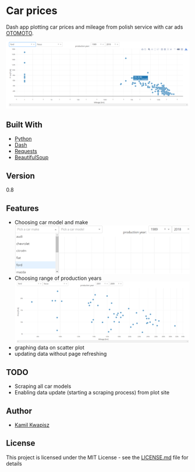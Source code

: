 # Car prices

Dash app plotting car prices and mileage from polish service with car ads [OTOMOTO](https://www.otomoto.pl/). 

![](img/car_prices.png)

## Built With

* [Python](https://www.python.org/)
* [Dash](https://dash.plot.ly/)
* [Requests](http://docs.python-requests.org/en/master/)
* [BeautifulSoup](https://www.crummy.com/software/BeautifulSoup/)

## Version

0.8

## Features
* Choosing car model and make 
![](img/car_make_picking.png)
* Choosing range of production years
![](img/car_prices_years_specified.png)
* graphing data on scatter plot
* updating data without page refreshing

## TODO
* Scraping all car models
* Enabling data update (starting a scraping process) from plot site

## Author
* [Kamil Kwapisz](https://github.com/KamilKwapisz)

## License

This project is licensed under the MIT License - see the [LICENSE.md](LICENSE) file for details
